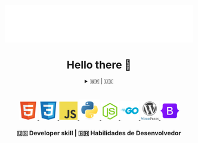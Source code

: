 
<a href="https://github.com/vitooficiall">
  <img src="https://github.com/vitooficiall/vitooficiall/raw/main/pkg/icons/banner.svg" style="max-width: 100%;" />
</a>


<h1 align="center">Hello there 👋 </h1>
<details>
  <summary align="center">🇧🇷 | 🇺🇸</summary>
  <br>
  <table align="center">
    <td align="center">🇧🇷 Um pouco sobre mim</td>
    <td align="center">🇺🇸 A little about me </td>
    <tr></tr>
    <td>
      😁 Eu sou focado em seguraça ofensiva e desenvolvimento web.<br>
      <br>🔸 Meus hobbies são:
      <br>- 🐛 Procurar bugs (pesquisador de segurança)
      <br>- 🧑‍💻 Desenvolver algumas coisas
      <br>- ⚽️ Praticar Esportes
    </td>
    <td>
      😁 I'm focused on offensive security and development web.<br>
      <br>🔸 My hobbies are:
      <br>- 🐛 Bug hunter (researcher security)
      <br>- 🧑‍💻 Development of some things
      <br>- ⚽️ Play sports 
    </td>
  </table>
</details>
<h1></h1>
<div>
  <a href="https://github.com/vitooficiall">
    <p align="center">
       <img src="https://github.com/devicons/devicon/raw/master/icons/html5/html5-original.svg"  height="50rem"/>
       <img src="https://github.com/devicons/devicon/raw/master/icons/css3/css3-original.svg"  height="50rem"/>
       <img src="https://github.com/devicons/devicon/raw/master/icons/javascript/javascript-original.svg"  height="50rem"/>
       <img src="https://github.com/devicons/devicon/raw/master/icons/python/python-original.svg" height="55rem"/>
       <img src="https://github.com/devicons/devicon/raw/master/icons/nodejs/nodejs-original.svg"  height="47rem"/>
       <img src="https://github.com/devicons/devicon/raw/master/icons/go/go-original-wordmark.svg"  height="50rem"/>
       <img src="https://github.com/devicons/devicon/raw/master/icons/wordpress/wordpress-original.svg"  height="50rem"/>
       <img src="https://github.com/devicons/devicon/raw/master/icons/bootstrap/bootstrap-original.svg" height="50rem"/>  
    </p>
  </a>
  
  <h3 align="center"> 🇺🇸 Developer skill | 🇧🇷 Habilidades de Desenvolvedor </h4>
</div>
